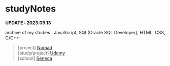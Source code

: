 # studyNotes
﻿**UPDATE : 2023.09.13**
 
archive of my studies : JavaScript, SQL(Oracle SQL Developer), HTML, CSS, C/C++

>[project] [Nomad](https://github.com/etersh/studyNotes/tree/main/nomad)  
>[study/project] [Udemy](https://github.com/etersh/studyNotes/tree/main/udemy)  
>[school] [Seneca](https://github.com/etersh/studyNotes/tree/main/seneca)
